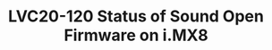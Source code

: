 ---
categories:
- lvc20
description: Sound Open Firmware is an open source audio DSP firmware and SDK that
  provides audio firmware infrastructure and development tools for developers and
  software integrators that are interested in audio or signal processing on DSPs.<br><br>This
  presentation is about the status of enabling Sound Open Firmware on i.MX8 boards.
  This includes code for Application Processor which usually runs Linux kernel and
  code for DSP core which runs the firmware.<br><br>First platform using Sound Open
  Firmware on ARM is NXP's i.MX8QXP.
image: /assets/images/featured-images/lvc20/LVC20-120.png
session_id: LVC20-120
session_room: '[Track 1] IoT/Edge/Embedded'
session_slot:
  end_time: 2020-09-22 15:25
  start_time: 2020-09-22 15:00
session_speakers:
- speaker_bio: Daniel works at NXP in Romania hacking on Linux kernel audio drivers
    for i.MX boards. He is a teaching assistant for Operating System Internals class
    at University POLITEHNICA in Bucharest and very passionate about helping newcomers
    to the Linux kernel world while being a mentor for the Google Summer of Code.
  speaker_company: NXP
  speaker_image: http://avatars.sched.co/a/da/9414036/avatar.jpg.320x320px.jpg?cee
  speaker_name: Daniel BALUTA
  speaker_position: Software Engineer
  speaker_role: attendee, speaker
session_track: Linux Kernel
tag: session
tags: Linux Kernel
title: LVC20-120 Status of Sound Open Firmware on i.MX8
---